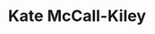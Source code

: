 ---
name: Kate McCall-Kiley
title: Kate McCall-Kiley
permalink: /team/kate-mc-call-kiley/
image_id: attAbROOShOJO6KDY
image_path: /assets/img/import/bio/kate-mccall-kiley/kate-mccall-kiley.jpg
job_title: Managing Director
blurb: <p>Kate McCall-Kiley co-founded and currently serves as managing director of xD where she&#39;s continually motivated by what amazing emerging technology talent can do for public good. Previously, Kate served as a White House Presidential Innovation Fellow where she worked on projects including <a href="http://vote.gov/">vote.gov</a>, The Opportunity Project, <a href="http://worker.gov/">worker.gov</a>, and then Vice President Biden&#39;s Cancer Moonshot. Her work has been featured in <em>The Economist, Time</em>, <em>Fast Company,</em> and <em>Wired</em>. When not at xD, she enjoys teaching at Carnegie Mellon University, coaching toddler soccer, reading philosophy, and tending to houseplants.</p>

---